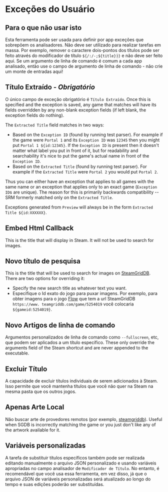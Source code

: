 # Exceções do Usuário

## Para o que não usar isto

Esta ferramenta pode ser usada para definir por app exceções que sobrepõem os analisadores. Não deve ser utilizado para realizar tarefas em massa. Por exemplo, remover o caractere dois-pontos dos títulos pode ser feito através do modificador de título `${/:/-;${title}├}` e não deve ser feito aqui. Se um argumento de linha de comando é comum a cada app analisado, então use o campo de argumento de linha de comando - não crie um monte de entradas aqui!

## Título Extraído - _Obrigatório_

O único campo de exceção obrigatório é `Título Extraído`. Once this is specified and the exception is saved, any game that matches will have its fields overridden by any non-blank exception fields (if left blank, the exception fields do nothing).

The `Extracted Title` field matches in two ways:

- Based on the `Exception ID` (found by running test parser). For example if the game were `Portal 1` and its `Exception ID` was `12345` then you might put `Portal 1 ${id:12345}`. If the `Exception ID` is present then it doesn't matter what label you put in front of it, but for readability and searchability it's nice to put the game's actual name in front of the `Exception ID`.
- Based on the `Extracted Title` (found by running test parser). For example if the `Extracted Title` were `Portal 2` you would put `Portal 2`.

Thus you can either have an exception that applies to all games with the same name or an exception that applies only to an exact game (`Exception ID`s are unique). The reason for this is primarily backwards compatibility -- SRM formerly matched only on the `Extracted Title`.

Exceptions generated from `Preview` will always be in the form `Extracted Title ${id:XXXXXX}`.

## Embed Html Callback

This is the title that will display in Steam. It will not be used to search for images.

## Novo título de pesquisa

This is the title that will be used to search for images on [SteamGridDB](https://www.steamgriddb.com). There are two options for overriding it:

- Specify the new search title as whatever text you want.
- Especifique o Id exato do jogo para puxar imagens. Por exemplo, para obter imagens para o jogo [Flow](https://www.steamgriddb.com/game/5254019) que tem a url SteamGridDB `https://www. teamgriddb.com/game/5254019` você colocaria `${gameid:5254019}`.

## Novo Artigos de linha de comando

Argumentos personalizados de linha de comando como `--fullscreen`, etc, que podem ser aplicados a um título específico. These only override the arguments field of the Steam shortcut and are never appended to the executable.

## Excluir Título

A capacidade de excluir títulos individuais de serem adicionados à Steam. Isso permite que você mantenha títulos que você não quer na Steam na mesma pasta que os outros jogos.

## Apenas Arte Local

Não buscar arte de provedores remotos (por exemplo, [steamgriddb](https://www.steamgriddb.com)). Useful when SGDB is incorrectly matching the game or you just don't like any of the artwork available for it.

## Variáveis personalizadas

A tarefa de substituir títulos específicos também pode ser realizada editando manualmente o arquivo JSON personalizado e usando variáveis apropriadas no campo analisador de `Modificador de Título`. No entanto, é recomendável que você usa essa ferramenta, em vez disso, já que o arquivo JSON de variáveis personalizadas será atualizado ao longo do tempo e suas edições poderão ser substituídas.
